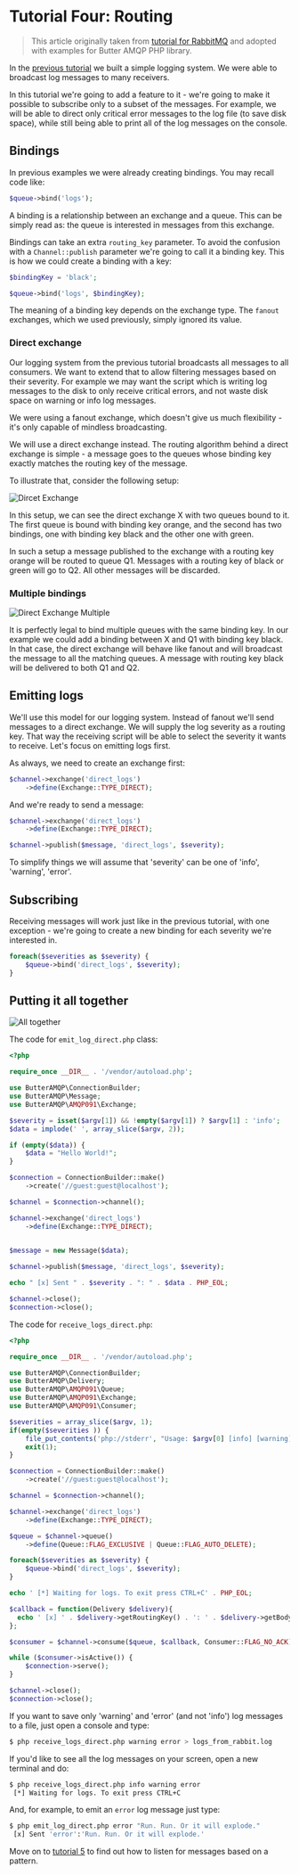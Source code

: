 Tutorial Four: Routing
======================

> This article originally taken from [tutorial for RabbitMQ](https://www.rabbitmq.com/tutorials/tutorial-four-php.html)
  and adopted with examples for Butter AMQP PHP library.

In the [previous tutorial](tutorial-three.md) we built a simple logging system. We were able to broadcast log messages
to many receivers.

In this tutorial we're going to add a feature to it - we're going to make it possible to subscribe only to a subset of
the messages. For example, we will be able to direct only critical error messages to the log file (to save disk space),
while still being able to print all of the log messages on the console.

## Bindings

In previous examples we were already creating bindings. You may recall code like:

```php
$queue->bind('logs');
```

A binding is a relationship between an exchange and a queue. This can be simply read as: the queue is interested in
messages from this exchange.

Bindings can take an extra `routing_key` parameter. To avoid the confusion with a `Channel::publish` parameter we're
going to call it a binding key. This is how we could create a binding with a key:


```php
$bindingKey = 'black';

$queue->bind('logs', $bindingKey);
```

The meaning of a binding key depends on the exchange type. The `fanout` exchanges, which we used previously, simply
ignored its value.

### Direct exchange

Our logging system from the previous tutorial broadcasts all messages to all consumers. We want to extend that to allow
filtering messages based on their severity. For example we may want the script which is writing log messages to the disk
to only receive critical errors, and not waste disk space on warning or info log messages.

We were using a fanout exchange, which doesn't give us much flexibility - it's only capable of mindless broadcasting.

We will use a direct exchange instead. The routing algorithm behind a direct exchange is simple - a message goes to the
queues whose binding key exactly matches the routing key of the message.

To illustrate that, consider the following setup:

![Dircet Exchange](https://www.rabbitmq.com/img/tutorials/direct-exchange.png)

In this setup, we can see the direct exchange X with two queues bound to it. The first queue is bound with binding key
orange, and the second has two bindings, one with binding key black and the other one with green.

In such a setup a message published to the exchange with a routing key orange will be routed to queue Q1. Messages with
a routing key of black or green will go to Q2. All other messages will be discarded.

### Multiple bindings

![Direct Exchange Multiple](https://www.rabbitmq.com/img/tutorials/direct-exchange-multiple.png)

It is perfectly legal to bind multiple queues with the same binding key. In our example we could add a binding between
X and Q1 with binding key black. In that case, the direct exchange will behave like fanout and will broadcast the
message to all the matching queues. A message with routing key black will be delivered to both Q1 and Q2.

## Emitting logs
   
We'll use this model for our logging system. Instead of fanout we'll send messages to a direct exchange. We will supply
the log severity as a routing key. That way the receiving script will be able to select the severity it wants to
receive. Let's focus on emitting logs first.

As always, we need to create an exchange first:

```php
$channel->exchange('direct_logs')
    ->define(Exchange::TYPE_DIRECT);
```

And we're ready to send a message:

```php
$channel->exchange('direct_logs')
    ->define(Exchange::TYPE_DIRECT);

$channel->publish($message, 'direct_logs', $severity);
```

To simplify things we will assume that 'severity' can be one of 'info', 'warning', 'error'.

## Subscribing

Receiving messages will work just like in the previous tutorial, with one exception - we're going to create a new
binding for each severity we're interested in.

```php
foreach($severities as $severity) {
    $queue->bind('direct_logs', $severity);
}
```

## Putting it all together

![All together](https://www.rabbitmq.com/img/tutorials/python-four.png)

The code for `emit_log_direct.php` class:

```php
<?php

require_once __DIR__ . '/vendor/autoload.php';

use ButterAMQP\ConnectionBuilder;
use ButterAMQP\Message;
use ButterAMQP\AMQP091\Exchange;

$severity = isset($argv[1]) && !empty($argv[1]) ? $argv[1] : 'info';
$data = implode(' ', array_slice($argv, 2));

if (empty($data)) {
    $data = "Hello World!";
}

$connection = ConnectionBuilder::make()
    ->create('//guest:guest@localhost');

$channel = $connection->channel();

$channel->exchange('direct_logs')
    ->define(Exchange::TYPE_DIRECT);

    
$message = new Message($data);

$channel->publish($message, 'direct_logs', $severity);

echo " [x] Sent " . $severity . ": " . $data . PHP_EOL;

$channel->close();
$connection->close();
```

The code for `receive_logs_direct.php`:

```php
<?php

require_once __DIR__ . '/vendor/autoload.php';

use ButterAMQP\ConnectionBuilder;
use ButterAMQP\Delivery;
use ButterAMQP\AMQP091\Queue;
use ButterAMQP\AMQP091\Exchange;
use ButterAMQP\AMQP091\Consumer;

$severities = array_slice($argv, 1);
if(empty($severities )) {
    file_put_contents('php://stderr', "Usage: $argv[0] [info] [warning] [error]\n");
    exit(1);
}

$connection = ConnectionBuilder::make()
    ->create('//guest:guest@localhost');

$channel = $connection->channel();

$channel->exchange('direct_logs')
    ->define(Exchange::TYPE_DIRECT);

$queue = $channel->queue()
    ->define(Queue::FLAG_EXCLUSIVE | Queue::FLAG_AUTO_DELETE);

foreach($severities as $severity) {
    $queue->bind('direct_logs', $severity);
}

echo ' [*] Waiting for logs. To exit press CTRL+C' . PHP_EOL;

$callback = function(Delivery $delivery){
  echo ' [x] ' . $delivery->getRoutingKey() . ': ' . $delivery->getBody() . PHP_EOL;
};

$consumer = $channel->consume($queue, $callback, Consumer::FLAG_NO_ACK);

while ($consumer->isActive()) {
    $connection->serve();
}

$channel->close();
$connection->close();
```

If you want to save only 'warning' and 'error' (and not 'info') log messages to a file, just open a console and type:

```bash
$ php receive_logs_direct.php warning error > logs_from_rabbit.log
```

If you'd like to see all the log messages on your screen, open a new terminal and do:

```bash
$ php receive_logs_direct.php info warning error
 [*] Waiting for logs. To exit press CTRL+C
```

And, for example, to emit an `error` log message just type:

```bash
$ php emit_log_direct.php error "Run. Run. Or it will explode."
 [x] Sent 'error':'Run. Run. Or it will explode.'
```

Move on to [tutorial 5](tutorial-five.md) to find out how to listen for messages based on a pattern.
